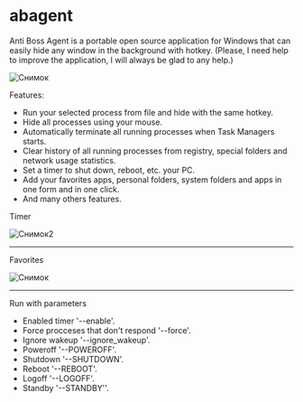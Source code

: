 # abagent
Anti Boss Agent is a portable open source application for Windows that can easily hide any window in the background with hotkey.
(Please, I need help to improve the application, I will always be glad to any help.)


![Снимок](https://github.com/user-attachments/assets/cac1d80a-9e0f-46cb-aba9-23f8ef947d92)



Features:
* Run your selected process from file and hide with the same hotkey.
* Hide all processes using your mouse.
* Automatically terminate all running processes when Task Managers starts.
* Clear history of all running processes from registry, special folders and network usage statistics.
* Set a timer to shut down, reboot, etc. your PC.
* Add your favorites apps, personal folders, system folders and apps in one form and in one click.
* And many others features.

Timer

![Снимок2](https://github.com/gorbatiiivan/abagent/assets/84850541/97c22ea2-3e0b-4e84-a8fc-1e918be3ed75)

------------------------------------------------------------------------------------------------------

Favorites

![Снимок](https://github.com/user-attachments/assets/10eb8a0e-8c95-48e5-83d6-a8656f60f58e)

------------------------------------------------------------------------------------------------------

Run with parameters
-    Enabled timer '--enable'.
-    Force procceses that don't respond '--force'.
-    Ignore wakeup '--ignore_wakeup'.
-    Poweroff '--POWEROFF'.
-    Shutdown '--SHUTDOWN'.
-    Reboot '--REBOOT'.
-    Logoff '--LOGOFF'.
-    Standby '--STANDBY''.

